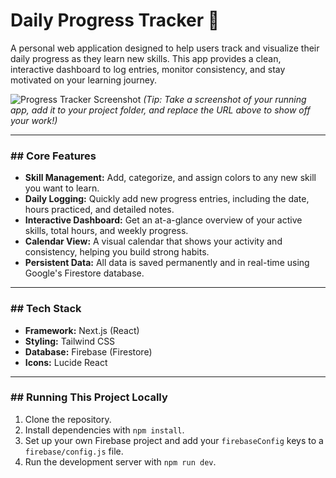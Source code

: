 # Daily Progress Tracker 🚀

A personal web application designed to help users track and visualize their daily progress as they learn new skills. This app provides a clean, interactive dashboard to log entries, monitor consistency, and stay motivated on your learning journey.

![Progress Tracker Screenshot](URL_TO_YOUR_SCREENSHOT_HERE)
*(Tip: Take a screenshot of your running app, add it to your project folder, and replace the URL above to show off your work!)*

---

### ## Core Features

* **Skill Management:** Add, categorize, and assign colors to any new skill you want to learn.
* **Daily Logging:** Quickly add new progress entries, including the date, hours practiced, and detailed notes.
* **Interactive Dashboard:** Get an at-a-glance overview of your active skills, total hours, and weekly progress.
* **Calendar View:** A visual calendar that shows your activity and consistency, helping you build strong habits.
* **Persistent Data:** All data is saved permanently and in real-time using Google's Firestore database.

---

### ## Tech Stack

* **Framework:** Next.js (React)
* **Styling:** Tailwind CSS
* **Database:** Firebase (Firestore)
* **Icons:** Lucide React

---

### ## Running This Project Locally

1.  Clone the repository.
2.  Install dependencies with `npm install`.
3.  Set up your own Firebase project and add your `firebaseConfig` keys to a `firebase/config.js` file.
4.  Run the development server with `npm run dev`.